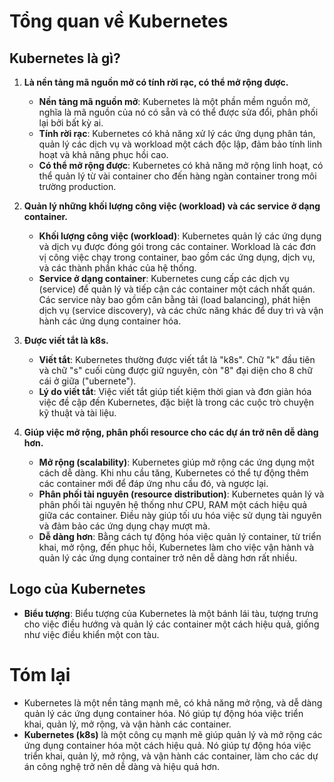 # Tổng quan về Kubernetes

## Kubernetes là gì?

1. **Là nền tảng mã nguồn mở có tính rời rạc, có thể mở rộng được.**
   - **Nền tảng mã nguồn mở**: Kubernetes là một phần mềm nguồn mở, nghĩa là mã nguồn của nó có sẵn và có thể được sửa đổi, phân phối lại bởi bất kỳ ai.
   - **Tính rời rạc**: Kubernetes có khả năng xử lý các ứng dụng phân tán, quản lý các dịch vụ và workload một cách độc lập, đảm bảo tính linh hoạt và khả năng phục hồi cao.
   - **Có thể mở rộng được**: Kubernetes có khả năng mở rộng linh hoạt, có thể quản lý từ vài container cho đến hàng ngàn container trong môi trường production.

2. **Quản lý những khối lượng công việc (workload) và các service ở dạng container.**
   - **Khối lượng công việc (workload)**: Kubernetes quản lý các ứng dụng và dịch vụ được đóng gói trong các container. Workload là các đơn vị công việc chạy trong container, bao gồm các ứng dụng, dịch vụ, và các thành phần khác của hệ thống.
   - **Service ở dạng container**: Kubernetes cung cấp các dịch vụ (service) để quản lý và tiếp cận các container một cách nhất quán. Các service này bao gồm cân bằng tải (load balancing), phát hiện dịch vụ (service discovery), và các chức năng khác để duy trì và vận hành các ứng dụng container hóa.

3. **Được viết tắt là k8s.**

    - **Viết tắt**: Kubernetes thường được viết tắt là "k8s". Chữ "k" đầu tiên và chữ "s" cuối cùng được giữ nguyên, còn "8" đại diện cho 8 chữ cái ở giữa ("ubernete").
    - **Lý do viết tắt**: Việc viết tắt giúp tiết kiệm thời gian và đơn giản hóa việc đề cập đến Kubernetes, đặc biệt là trong các cuộc trò chuyện kỹ thuật và tài liệu.

4. **Giúp việc mở rộng, phân phối resource cho các dự án trở nên dễ dàng hơn.**
    - **Mở rộng (scalability)**: Kubernetes giúp mở rộng các ứng dụng một cách dễ dàng. Khi nhu cầu tăng, Kubernetes có thể tự động thêm các container mới để đáp ứng nhu cầu đó, và ngược lại.
    - **Phân phối tài nguyên (resource distribution)**: Kubernetes quản lý và phân phối tài nguyên hệ thống như CPU, RAM một cách hiệu quả giữa các container. Điều này giúp tối ưu hóa việc sử dụng tài nguyên và đảm bảo các ứng dụng chạy mượt mà.
    - **Dễ dàng hơn**: Bằng cách tự động hóa việc quản lý container, từ triển khai, mở rộng, đến phục hồi, Kubernetes làm cho việc vận hành và quản lý các ứng dụng container trở nên dễ dàng hơn rất nhiều.

## Logo của Kubernetes
- **Biểu tượng**: Biểu tượng của Kubernetes là một bánh lái tàu, tượng trưng cho việc điều hướng và quản lý các container một cách hiệu quả, giống như việc điều khiển một con tàu.

# Tóm lại
- Kubernetes là một nền tảng mạnh mẽ, có khả năng mở rộng, và dễ dàng quản lý các ứng dụng container hóa. Nó giúp tự động hóa việc triển khai, quản lý, mở rộng, và vận hành các container.
- **Kubernetes (k8s)** là một công cụ mạnh mẽ giúp quản lý và mở rộng các ứng dụng container hóa một cách hiệu quả. Nó giúp tự động hóa việc triển khai, quản lý, mở rộng, và vận hành các container, làm cho các dự án công nghệ trở nên dễ dàng và hiệu quả hơn.